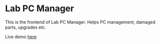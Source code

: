 # Lab PC Manager 

This is the frontend of Lab PC Manager. Helps PC management, damaged parts, upgrades etc.

Live demo [here](https://pcman-si.web.app/)

